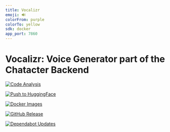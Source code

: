 ```yaml
---
title: Vocalizr
emoji: 🔊
colorFrom: purple
colorTo: yellow
sdk: docker
app_port: 7860
---
```


# Vocalizr: Voice Generator part of the Chatacter Backend

[![Code Analysis](https://github.com/AlphaSphereDotAI/chatacter_backend_voice_generator/actions/workflows/code_analysis.yml/badge.svg)](https://github.com/AlphaSphereDotAI/chatacter_backend_voice_generator/actions/workflows/code_analysis.yml)

[![Push to HuggingFace](https://github.com/AlphaSphereDotAI/vocalizr/actions/workflows/huggingface.yml/badge.svg)](https://github.com/AlphaSphereDotAI/vocalizr/actions/workflows/huggingface.yml)

[![Docker Images](https://github.com/AlphaSphereDotAI/chatacter_backend_voice_generator/actions/workflows/docker.yml/badge.svg)](https://github.com/AlphaSphereDotAI/chatacter_backend_voice_generator/actions/workflows/docker.yml)

[![GitHub Release](https://github.com/AlphaSphereDotAI/vocalizr/actions/workflows/github.yaml/badge.svg)](https://github.com/AlphaSphereDotAI/vocalizr/actions/workflows/github.yaml)

[![Dependabot Updates](https://github.com/AlphaSphereDotAI/vocalizr/actions/workflows/dependabot/dependabot-updates/badge.svg)](https://github.com/AlphaSphereDotAI/vocalizr/actions/workflows/dependabot/dependabot-updates)
